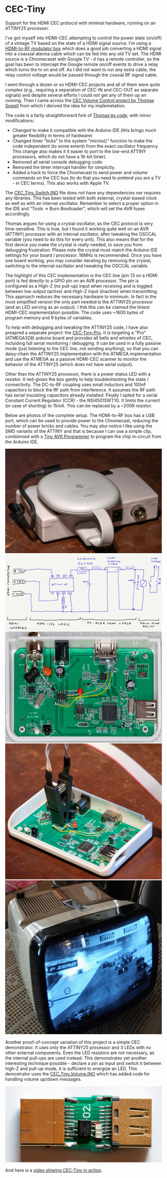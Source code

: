 # CEC-Tiny
Support for the HDMI CEC protocol with minimal hardware, running on an ATTINY25 processor.

I've got myself into HDMI-CEC attempting to control the power state (on/off) of a vintage TV based on the state of a HDMI signal source. I'm using a [HDMI-to-RF modulator box](https://www.amazon.com/HDMI-Converter-Modulator-Old-Transmitter/dp/B07W58PNPP/) which does a good job converting a HDMI signal into a coaxsial atenna cable which can be fed into any old TV set. The HDMI source is a Chromecaset with Google TV - it has a remote controller, so the goal has been to intercept the Google remote on/off events to drive a relay which turns the tv on and off. As I did not want to run any extra cable, the relay control voltage would be passed through the coaxial RF signal cable.

I went through a dozen or so HDMI-CEC projects and all of them were quite complex (e.g., requiring a separation of CEC-IN and CEC-OUT as separate signals) and despite several efforts I could not get any of them up an running. Then I came across the [CEC Volume Control project by Thomas Sowell](https://blog.ldtlb.com/2020/10/14/pioneer-sx950-hdmi-cec-volume.html) from which I derived the idea for my implemetation.

The code is a farily straightforward fork of [Thomas'es code](https://github.com/tsowell/avr-hdmi-cec-volume), with minor modifications:
* Changed to make it compatible with the Arduino IDE (this brings much greater flexibility in terms of hardware)
* Changed timer "ticks" to the system "micros()" function to make the code independent (to some extent) from the exact oscillator frequency. This change also makes it it easier to port to the low-end ATTINY processors, which do not have a 16-bit timer).
* Removed all serial console debugging code.
* Removed the timer interrupt handler for simplicity.
* Added a hack to force the Chromecast to send power and volume commands on the CEC bus (to do that you need to pretend you are a TV - in CEC terms). This also works with Apple TV.

The [CEC_Tiny_Switch.INO](https://github.com/SzymonSlupik/CEC-Tiny/blob/main/CEC_Tiny_Switch.ino) file does not have any dependencies nor requires any libraries. This has been tested with both external, crystal-based clock as well as with an internal oscillator. Remember to select a proper option in the IDE and "Tools -> Burn Bootloader", which will set the AVR fuses accordingly.

Thomas argues for using a crystal oscillator, as the CEC protocol is very time-sensitive. This is true, but I found it working quite well on an AVR (ATTINY) processor with an internal oscillator, after tweaking the OSCCAL variable (you need to do this for every unit). This also means that for the first device you make the crystal is really needed, to save you from debugging frustration. Please note the crystal must match the Arduino IDE settings for your board / processor. 16MHz is recommended. Once you have one board working, you may consider iterating by removing the crystal, switching to the internal oscillator and tweaking the OSCCAL variable.

The highlight of this CEC implementation is the CEC line (pin 13 on a HDMI port) is fed directly to a GPIO pin on an AVR processor. The pin is configured as a High-Z (no pull-up) input when receiving and is toggled between low output (active) and High-Z input (inactive) when transmitting. This approach reduces the necessary hardware to minimum. In fact in the most simplified version the only part needed is the ATTINY25 processor (and an LED serving as an output). I thik this can be claimed the tiniest HDMI-CEC implementation possible. The code uses ~1600 bytes of program memory and 9 bytes of variables.

To help with debugging and tweaking the ATTINY25 code, I have also preapred a separate project: the [CEC-Tiny-Pro](https://github.com/SzymonSlupik/CEC-Tiny-Pro). It is targeting a "Pro" (ATMEGA328) arduino board and provides all bells and whistles of CEC, incluiding full serial monitoring / debugging. It can be used in a fully passive mode (just listening to the CEC line, not sending anything), so that you can daisy-chain the ATTINY25 implementation with the ATMEGA implementation and use the ATMEGA as a passive HDMI-CEC scanner to monitor the behavior of the ATTINY25 (which does not have serial output).

Other than the ATTINY25 processor, there is a power status LED with a resistor. It red-glows the box gently to help troubleshooting the state / connectivity. The DC-to-RF coupling uses small inductors and 100nF capacitors to block the RF path from interference. It assumes the RF path has serial insulating capacitors already installed. Finally I opted for a serial Constant Current Regulator (CCR) - the NSI45015WT1G. It limits the current (in case of shorting) to 15mA. This can be replaced by a ~200R resistor.

Below are photos of the complete setup. The HDMI-to-RF box has a USB port, which can be used to provide power to the Chromecast, reducing the number of power bricks and cables. You may also notice I like using the SMD variants of the ATTINY and that is because I can use a simple clip, combimned with a [Tiny AVR Programmer](https://www.sparkfun.com/products/11801) to program the chip in-circuit from the Arduino IDE.

![alt text](https://github.com/SzymonSlupik/CEC-Tiny/blob/main/HDMI-to-RF%20with%20Chromecast.JPG?raw=true "HDMI-to-RF with Chromecast")
![alt text](https://github.com/SzymonSlupik/CEC-Tiny/blob/main/CEC%20Power%20-%20Idea.jpg?raw=true "CEC-based Power Control over coaxial RF cable")
![alt text](https://github.com/SzymonSlupik/CEC-Tiny/blob/main/CEC-Tiny%20inside.JPG?raw=true "CEC-Tiny inside")
![alt text](https://github.com/SzymonSlupik/CEC-Tiny/blob/main/CEC-Tiny%20in-circuit%20programming.JPG?raw=true "In-circuit programming using a clip")
![alt text](https://github.com/SzymonSlupik/CEC-Tiny/blob/main/Brionvega%20Algol.jpg?raw=true "Algol Brionvega controlled by Chromecast over HDMI-CEC")

Another proof-of-concept variation of this project is a simple CEC demonstrator. It uses only the ATTINY25 processor and 3 LEDs with no other external components. Even the LED resistors are not necessary, as the internal pull-ups are used instead. This demonstrates yet another interesting technique possible - declare a pin as input and switch it between high-Z and pull-up mode, it is sufficient to energize an LED. This demostrator uses the [CEC_Tiny_Volume.INO](https://github.com/SzymonSlupik/CEC-Tiny/blob/main/CEC_Tiny_Volume.ino) which has added code for handling volume up/down messages.

![alt text](https://github.com/SzymonSlupik/CEC-Tiny/blob/main/CEC-Tiny.JPG?raw=true "CEC-Tiny Demonstrator")

And here is a [video shiwing CEC-Tiny in action](https://youtu.be/67GFAnMYsE0).
